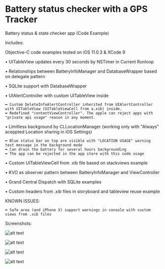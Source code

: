 # Battery status checker with a GPS Tracker

Battery status & state checker app (Code Example)

Includes: 

Objective-C code examples tested on iOS 11.0.3 & XCode 9

• UITableView updates every 30 seconds by NSTimer in Current Runloop

• Relationships between BatteryInfoManager and DatabaseWrapper based on delegate pattern

• SQLite support with DatabaseWrapper

• UIAlertController with custom UITableView inside 

	━ Custom DeleteInfoAlertController inherited from UIAlertController with UITableView (UITableViewCell from a.xib) inside.
	━ Redefined "contentViewController". The apple can reject apps with "private api usage" reason in any moment. 

• Limitless background by CLLocationManager (working only with "Always" aceppted Location sharing in iOS Settings)

  	━ Blue status bar on top are visible with "LOCATION USAGE" warning text message in the background mode
  	━ Can drain the battery for several hours backgrounding
  	━ The app can be rejected in the app store with this code usage

• Custom UITableViewCell from .xib file based on stackviews example

• KVO as observer pattern between BatteryInfoManager and ViewController

• Grand Central Dispatch with SQLite examples

• Custom headers from .xib files in storyboard and tableview reuse example

KNOWN ISSUES: 

  	━ Safe area (and iPhone X) support warnings in console with custom views from .xib files
 
Screenshots:

![alt text](https://raw.githubusercontent.com/eugenerdx/BatteryStatusChecker/master/Screenshots/Screenshot1.png "The main app viewcontroller")

![alt text](https://raw.githubusercontent.com/eugenerdx/BatteryStatusChecker/master/Screenshots/Screenshot2.png "The logging of battery statistics is started")

![alt text](https://raw.githubusercontent.com/eugenerdx/BatteryStatusChecker/master/Screenshots/Screenshot3.png "Single deletion")

![alt text](https://raw.githubusercontent.com/eugenerdx/BatteryStatusChecker/master/Screenshots/Screenshot4.png "Filtered delition")


